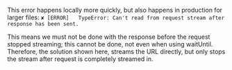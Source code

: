 This error happens locally more quickly, but also happens in production for larger files: `✘ [ERROR]   TypeError: Can't read from request stream after response has been sent.`

This means we must not be done with the response before the request stopped streaming; this cannot be done, not even when using waitUntil. Therefore, the solution shown here, streams the URL directly, but only stops the stream after request is completely streamed in.
